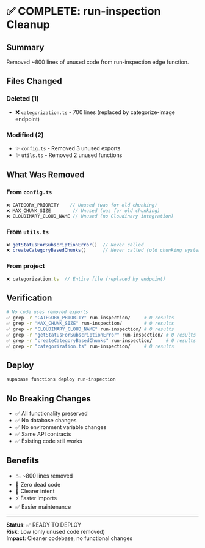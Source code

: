 # ✅ COMPLETE: run-inspection Cleanup

## Summary
Removed ~800 lines of unused code from run-inspection edge function.

## Files Changed

### Deleted (1)
- ❌ `categorization.ts` - 700 lines (replaced by categorize-image endpoint)

### Modified (2)
- ✨ `config.ts` - Removed 3 unused exports
- ✨ `utils.ts` - Removed 2 unused functions

## What Was Removed

### From `config.ts`
```typescript
❌ CATEGORY_PRIORITY    // Unused (was for old chunking)
❌ MAX_CHUNK_SIZE        // Unused (was for old chunking)
❌ CLOUDINARY_CLOUD_NAME // Unused (no Cloudinary integration)
```

### From `utils.ts`
```typescript
❌ getStatusForSubscriptionError()  // Never called
❌ createCategoryBasedChunks()      // Never called (old chunking system)
```

### From project
```typescript
❌ categorization.ts  // Entire file (replaced by endpoint)
```

## Verification

```bash
# No code uses removed exports
✅ grep -r "CATEGORY_PRIORITY" run-inspection/     # 0 results
✅ grep -r "MAX_CHUNK_SIZE" run-inspection/        # 0 results  
✅ grep -r "CLOUDINARY_CLOUD_NAME" run-inspection/ # 0 results
✅ grep -r "getStatusForSubscriptionError" run-inspection/ # 0 results
✅ grep -r "createCategoryBasedChunks" run-inspection/     # 0 results
✅ grep -r "categorization.ts" run-inspection/     # 0 results
```

## Deploy

```bash
supabase functions deploy run-inspection
```

## No Breaking Changes
- ✅ All functionality preserved
- ✅ No database changes
- ✅ No environment variable changes
- ✅ Same API contracts
- ✅ Existing code still works

## Benefits
- 📉 ~800 lines removed
- 🧹 Zero dead code
- 📖 Clearer intent
- ⚡ Faster imports
- ✅ Easier maintenance

---

**Status**: ✅ READY TO DEPLOY  
**Risk**: Low (only unused code removed)  
**Impact**: Cleaner codebase, no functional changes
